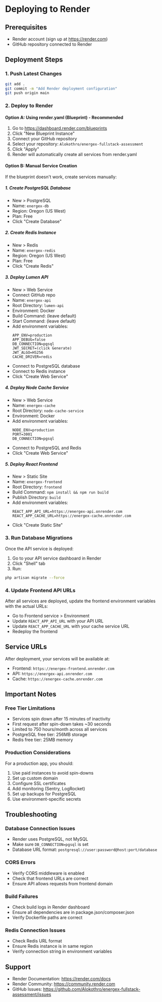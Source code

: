 # Deploying to Render

## Prerequisites
- Render account (sign up at https://render.com)
- GitHub repository connected to Render

## Deployment Steps

### 1. Push Latest Changes
```bash
git add .
git commit -m "Add Render deployment configuration"
git push origin main
```

### 2. Deploy to Render

#### Option A: Using render.yaml (Blueprint) - Recommended
1. Go to https://dashboard.render.com/blueprints
2. Click "New Blueprint Instance"
3. Connect your GitHub repository
4. Select your repository: `Alokothro/energex-fullstack-assessment`
5. Click "Apply"
6. Render will automatically create all services from render.yaml

#### Option B: Manual Service Creation
If the blueprint doesn't work, create services manually:

##### 1. Create PostgreSQL Database
- New > PostgreSQL
- Name: `energex-db`
- Region: Oregon (US West)
- Plan: Free
- Click "Create Database"

##### 2. Create Redis Instance
- New > Redis
- Name: `energex-redis`
- Region: Oregon (US West)
- Plan: Free
- Click "Create Redis"

##### 3. Deploy Lumen API
- New > Web Service
- Connect GitHub repo
- Name: `energex-api`
- Root Directory: `lumen-api`
- Environment: Docker
- Build Command: (leave default)
- Start Command: (leave default)
- Add environment variables:
  ```
  APP_ENV=production
  APP_DEBUG=false
  DB_CONNECTION=pgsql
  JWT_SECRET=(click Generate)
  JWT_ALGO=HS256
  CACHE_DRIVER=redis
  ```
- Connect to PostgreSQL database
- Connect to Redis instance
- Click "Create Web Service"

##### 4. Deploy Node Cache Service
- New > Web Service
- Name: `energex-cache`
- Root Directory: `node-cache-service`
- Environment: Docker
- Add environment variables:
  ```
  NODE_ENV=production
  PORT=3001
  DB_CONNECTION=pgsql
  ```
- Connect to PostgreSQL and Redis
- Click "Create Web Service"

##### 5. Deploy React Frontend
- New > Static Site
- Name: `energex-frontend`
- Root Directory: `frontend`
- Build Command: `npm install && npm run build`
- Publish Directory: `build`
- Add environment variables:
  ```
  REACT_APP_API_URL=https://energex-api.onrender.com
  REACT_APP_CACHE_URL=https://energex-cache.onrender.com
  ```
- Click "Create Static Site"

### 3. Run Database Migrations
Once the API service is deployed:

1. Go to your API service dashboard in Render
2. Click "Shell" tab
3. Run:
```bash
php artisan migrate --force
```

### 4. Update Frontend API URLs
After all services are deployed, update the frontend environment variables with the actual URLs:
- Go to Frontend service > Environment
- Update `REACT_APP_API_URL` with your API URL
- Update `REACT_APP_CACHE_URL` with your cache service URL
- Redeploy the frontend

## Service URLs
After deployment, your services will be available at:
- Frontend: `https://energex-frontend.onrender.com`
- API: `https://energex-api.onrender.com`
- Cache: `https://energex-cache.onrender.com`

## Important Notes

### Free Tier Limitations
- Services spin down after 15 minutes of inactivity
- First request after spin-down takes ~30 seconds
- Limited to 750 hours/month across all services
- PostgreSQL free tier: 256MB storage
- Redis free tier: 25MB memory

### Production Considerations
For a production app, you should:
1. Use paid instances to avoid spin-downs
2. Set up custom domain
3. Configure SSL certificates
4. Add monitoring (Sentry, LogRocket)
5. Set up backups for PostgreSQL
6. Use environment-specific secrets

## Troubleshooting

### Database Connection Issues
- Render uses PostgreSQL, not MySQL
- Make sure `DB_CONNECTION=pgsql` is set
- Database URL format: `postgresql://user:password@host:port/database`

### CORS Errors
- Verify CORS middleware is enabled
- Check that frontend URLs are correct
- Ensure API allows requests from frontend domain

### Build Failures
- Check build logs in Render dashboard
- Ensure all dependencies are in package.json/composer.json
- Verify Dockerfile paths are correct

### Redis Connection Issues
- Check Redis URL format
- Ensure Redis instance is in same region
- Verify connection string in environment variables

## Support
- Render Documentation: https://render.com/docs
- Render Community: https://community.render.com
- GitHub Issues: https://github.com/Alokothro/energex-fullstack-assessment/issues